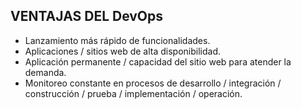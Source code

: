 <h2 style="text-transform: none;">VENTAJAS DEL DevOps </h2>

- Lanzamiento más rápido de funcionalidades.
- Aplicaciones / sitios web de alta disponibilidad.
- Aplicación permanente / capacidad del sitio web para atender la demanda.
- Monitoreo constante en procesos de desarrollo / integración / construcción / prueba / implementación / operación.

